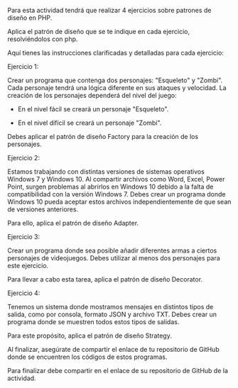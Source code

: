 Para esta actividad tendrá que realizar 4 ejercicios sobre patrones de diseño en PHP.

 

Aplica el patrón de diseño que se te indique en cada ejercicio, resolviéndolos con php.

 

Aquí tienes las instrucciones clarificadas y detalladas para cada ejercicio:

 

Ejercicio 1:

 

Crear un programa que contenga dos personajes: "Esqueleto" y "Zombi". Cada personaje tendrá una lógica diferente en sus ataques y velocidad. La creación de los personajes dependerá del nivel del juego:

 

- En el nivel fácil se creará un personaje "Esqueleto".

- En el nivel difícil se creará un personaje "Zombi".

 

Debes aplicar el patrón de diseño Factory para la creación de los personajes.

 

Ejercicio 2:

 

Estamos trabajando con distintas versiones de sistemas operativos Windows 7 y Windows 10. Al compartir archivos como Word, Excel, Power Point, surgen problemas al abrirlos en Windows 10 debido a la falta de compatibilidad con la versión Windows 7. Debes crear un programa donde Windows 10 pueda aceptar estos archivos independientemente de que sean de versiones anteriores.

 

Para ello, aplica el patrón de diseño Adapter.

 

Ejercicio 3:

 

Crear un programa donde sea posible añadir diferentes armas a ciertos personajes de videojuegos. Debes utilizar al menos dos personajes para este ejercicio.

 

Para llevar a cabo esta tarea, aplica el patrón de diseño Decorator.

 

Ejercicio 4:

 

Tenemos un sistema donde mostramos mensajes en distintos tipos de salida, como por consola, formato JSON y archivo TXT. Debes crear un programa donde se muestren todos estos tipos de salidas.

 

Para este propósito, aplica el patrón de diseño Strategy.

 

Al finalizar, asegúrate de compartir el enlace de tu repositorio de GitHub donde se encuentren los códigos de estos programas.

 

Para finalizar debe compartir en el enlace de su repositorio de GitHub de la actividad.
